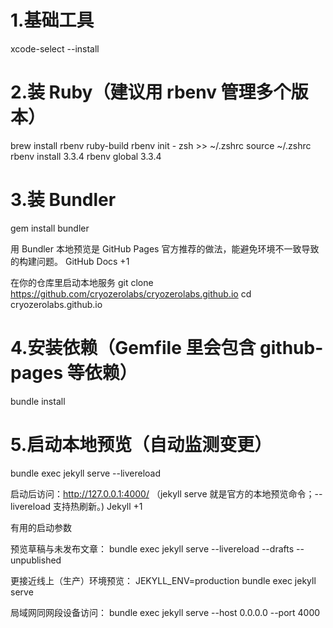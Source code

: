 # 1.基础工具
xcode-select --install

# 2.装 Ruby（建议用 rbenv 管理多个版本）
brew install rbenv ruby-build
rbenv init - zsh >> ~/.zshrc
source ~/.zshrc
rbenv install 3.3.4
rbenv global 3.3.4

# 3.装 Bundler
gem install bundler


用 Bundler 本地预览是 GitHub Pages 官方推荐的做法，能避免环境不一致导致的构建问题。
GitHub Docs
+1

在你的仓库里启动本地服务
git clone https://github.com/cryozerolabs/cryozerolabs.github.io
cd cryozerolabs.github.io

# 4.安装依赖（Gemfile 里会包含 github-pages 等依赖）
bundle install

# 5.启动本地预览（自动监测变更）
bundle exec jekyll serve --livereload


启动后访问：http://127.0.0.1:4000/
（jekyll serve 就是官方的本地预览命令；--livereload 支持热刷新。) 
Jekyll
+1

有用的启动参数

预览草稿与未发布文章：
bundle exec jekyll serve --livereload --drafts --unpublished

更接近线上（生产）环境预览：
JEKYLL_ENV=production bundle exec jekyll serve

局域网同网段设备访问：
bundle exec jekyll serve --host 0.0.0.0 --port 4000